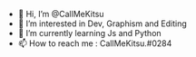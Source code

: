 - 👋 Hi, I’m @CallMeKitsu
- 👀 I’m interested in Dev, Graphism and Editing
- 🌱 I’m currently learning Js and Python
- 📫 How to reach me : CallMeKitsu.#0284

<!---
CallMeKitsu/CallMeKitsu is a ✨ special ✨ repository because its `README.md` (this file) appears on your GitHub profile.
You can click the Preview link to take a look at your changes.
--->
